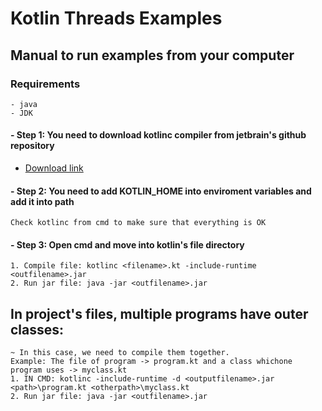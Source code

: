 # Kotlin Threads Examples
## Manual to run examples from your computer 
 
### Requirements
    - java
    - JDK 

#### - Step 1: You need to download kotlinc compiler from jetbrain's github repository
  - [Download link][JetBrainsRepo]
#### - Step 2: You need to add KOTLIN_HOME into enviroment variables and add it into path
    Check kotlinc from cmd to make sure that everything is OK
#### - Step 3: Open cmd and move into kotlin's file directory
    1. Compile file: kotlinc <filename>.kt -include-runtime <outfilename>.jar
    2. Run jar file: java -jar <outfilename>.jar


[//]: # (These are reference links used in the body of this note and get stripped out when the markdown processor does its job. There is no need to format nicely because it shouldn't be seen. Thanks SO - http://stackoverflow.com/questions/4823468/store-comments-in-markdown-syntax)


   [JetBrainsRepo]: <https://github.com/JetBrains/kotlin/releases/tag/v1.3.61>
  
## In project's files, multiple programs have outer classes:
    ~ In this case, we need to compile them together.
    Example: The file of program -> program.kt and a class whichone program uses -> myclass.kt
    1. IN CMD: kotlinc -include-runtime -d <outputfilename>.jar <path>\program.kt <otherpath>\myclass.kt 
    2. Run jar file: java -jar <outfilename>.jar